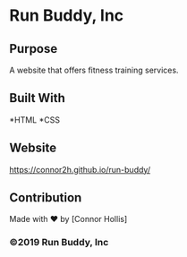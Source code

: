 # Run Buddy, Inc

## Purpose
A website that offers fitness training services.

## Built With
*HTML
*CSS

## Website
https://connor2h.github.io/run-buddy/

## Contribution
Made with ❤️ by [Connor Hollis]

### ©️2019 Run Buddy, Inc
